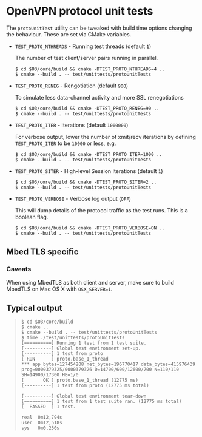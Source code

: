 OpenVPN protocol unit tests
===========================

The `protoUnitTest` utility can be tweaked with build time options
changing the behaviour. These are set via CMake variables.

-   `TEST_PROTO_NTHREADS` - Running test threads (default `1`)

    The number of test client/server pairs running in parallel.

        $ cd $O3/core/build && cmake -DTEST_PROTO_NTHREADS=4 ..
        $ cmake --build . -- test/unittests/protoUnitTests

-   `TEST_PROTO_RENEG` - Rengotiation (default `900`)

    To simulate less data-channel activity and more SSL renegotiations

        $ cd $O3/core/build && cmake -DTEST_PROTO_RENEG=90 ..
        $ cmake --build . -- test/unittests/protoUnitTests

-   `TEST_PROTO_ITER` - Iterations (default `1000000`)

    For verbose output, lower the number of xmit/recv iterations by
    defining `TEST_PROTO_ITER` to be `10000` or less, e.g.

        $ cd $O3/core/build && cmake -DTEST_PROTO_ITER=1000 ..
        $ cmake --build . -- test/unittests/protoUnitTests

-   `TEST_PROTO_SITER` - High-level Session Iterations (default `1`)

        $ cd $O3/core/build && cmake -DTEST_PROTO_SITER=2 ..
        $ cmake --build . -- test/unittests/protoUnitTests

-   `TEST_PROTO_VERBOSE` - Verbose log output (`OFF`)

    This will dump details of the protocol traffic as the test runs.
    This is a boolean flag.

        $ cd $O3/core/build && cmake -DTEST_PROTO_VERBOSE=ON ..
        $ cmake --build . -- test/unittests/protoUnitTests

Mbed TLS specific
-----------------

### Caveats

When using MbedTLS as both client and server, make sure to build MbedTLS
on Mac OS X with `OSX_SERVER=1`.

Typical output
--------------

>     $ cd $O3/core/build
>     $ cmake ..
>     $ cmake --build . -- test/unittests/protoUnitTests
>     $ time ./test/unittests/protoUnitTests
>     [==========] Running 1 test from 1 test suite.
>     [----------] Global test environment set-up.
>     [----------] 1 test from proto
>     [ RUN      ] proto.base_1_thread
>     *** app bytes=127454208 net_bytes=196770417 data_bytes=415976439 prog=0000379325/0000379326 D=14700/600/12600/700 N=110/110 SH=14900/17300 HE=1/0
>     [       OK ] proto.base_1_thread (12775 ms)
>     [----------] 1 test from proto (12775 ms total)
>
>     [----------] Global test environment tear-down
>     [==========] 1 test from 1 test suite ran. (12775 ms total)
>     [  PASSED  ] 1 test.
>
>     real  0m12,794s
>     user  0m12,518s
>     sys   0m0,250s
